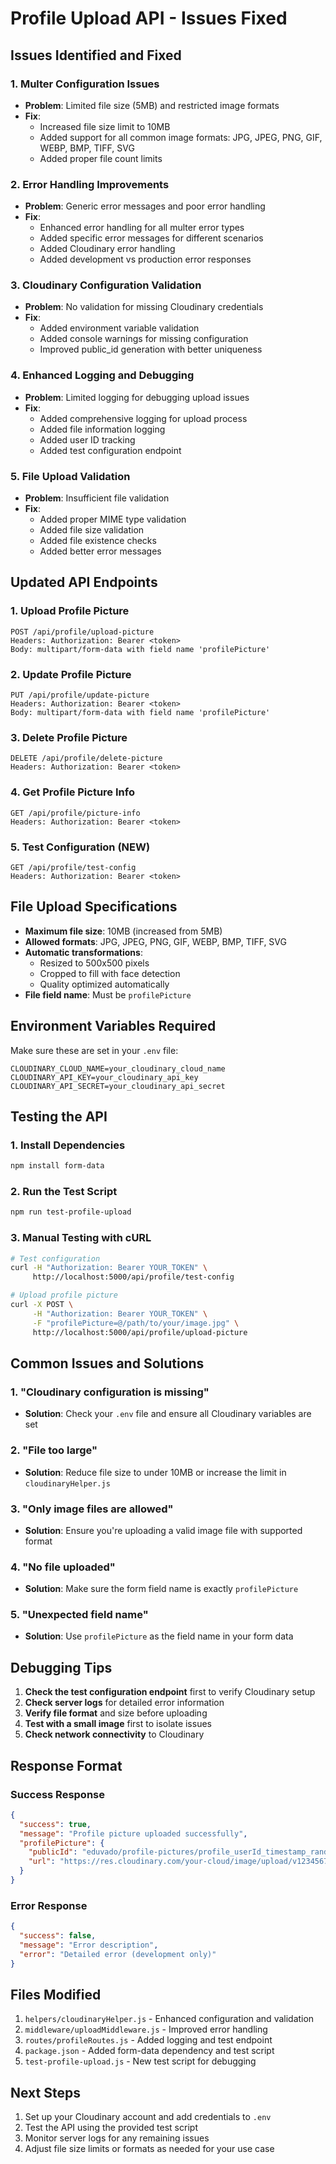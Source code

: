 # Profile Upload API - Issues Fixed

## Issues Identified and Fixed

### 1. **Multer Configuration Issues**
- **Problem**: Limited file size (5MB) and restricted image formats
- **Fix**: 
  - Increased file size limit to 10MB
  - Added support for all common image formats: JPG, JPEG, PNG, GIF, WEBP, BMP, TIFF, SVG
  - Added proper file count limits

### 2. **Error Handling Improvements**
- **Problem**: Generic error messages and poor error handling
- **Fix**:
  - Enhanced error handling for all multer error types
  - Added specific error messages for different scenarios
  - Added Cloudinary error handling
  - Added development vs production error responses

### 3. **Cloudinary Configuration Validation**
- **Problem**: No validation for missing Cloudinary credentials
- **Fix**:
  - Added environment variable validation
  - Added console warnings for missing configuration
  - Improved public_id generation with better uniqueness

### 4. **Enhanced Logging and Debugging**
- **Problem**: Limited logging for debugging upload issues
- **Fix**:
  - Added comprehensive logging for upload process
  - Added file information logging
  - Added user ID tracking
  - Added test configuration endpoint

### 5. **File Upload Validation**
- **Problem**: Insufficient file validation
- **Fix**:
  - Added proper MIME type validation
  - Added file size validation
  - Added file existence checks
  - Added better error messages

## Updated API Endpoints

### 1. Upload Profile Picture
```
POST /api/profile/upload-picture
Headers: Authorization: Bearer <token>
Body: multipart/form-data with field name 'profilePicture'
```

### 2. Update Profile Picture
```
PUT /api/profile/update-picture
Headers: Authorization: Bearer <token>
Body: multipart/form-data with field name 'profilePicture'
```

### 3. Delete Profile Picture
```
DELETE /api/profile/delete-picture
Headers: Authorization: Bearer <token>
```

### 4. Get Profile Picture Info
```
GET /api/profile/picture-info
Headers: Authorization: Bearer <token>
```

### 5. Test Configuration (NEW)
```
GET /api/profile/test-config
Headers: Authorization: Bearer <token>
```

## File Upload Specifications

- **Maximum file size**: 10MB (increased from 5MB)
- **Allowed formats**: JPG, JPEG, PNG, GIF, WEBP, BMP, TIFF, SVG
- **Automatic transformations**: 
  - Resized to 500x500 pixels
  - Cropped to fill with face detection
  - Quality optimized automatically
- **File field name**: Must be `profilePicture`

## Environment Variables Required

Make sure these are set in your `.env` file:

```env
CLOUDINARY_CLOUD_NAME=your_cloudinary_cloud_name
CLOUDINARY_API_KEY=your_cloudinary_api_key
CLOUDINARY_API_SECRET=your_cloudinary_api_secret
```

## Testing the API

### 1. Install Dependencies
```bash
npm install form-data
```

### 2. Run the Test Script
```bash
npm run test-profile-upload
```

### 3. Manual Testing with cURL
```bash
# Test configuration
curl -H "Authorization: Bearer YOUR_TOKEN" \
     http://localhost:5000/api/profile/test-config

# Upload profile picture
curl -X POST \
     -H "Authorization: Bearer YOUR_TOKEN" \
     -F "profilePicture=@/path/to/your/image.jpg" \
     http://localhost:5000/api/profile/upload-picture
```

## Common Issues and Solutions

### 1. "Cloudinary configuration is missing"
- **Solution**: Check your `.env` file and ensure all Cloudinary variables are set

### 2. "File too large"
- **Solution**: Reduce file size to under 10MB or increase the limit in `cloudinaryHelper.js`

### 3. "Only image files are allowed"
- **Solution**: Ensure you're uploading a valid image file with supported format

### 4. "No file uploaded"
- **Solution**: Make sure the form field name is exactly `profilePicture`

### 5. "Unexpected field name"
- **Solution**: Use `profilePicture` as the field name in your form data

## Debugging Tips

1. **Check the test configuration endpoint** first to verify Cloudinary setup
2. **Check server logs** for detailed error information
3. **Verify file format** and size before uploading
4. **Test with a small image** first to isolate issues
5. **Check network connectivity** to Cloudinary

## Response Format

### Success Response
```json
{
  "success": true,
  "message": "Profile picture uploaded successfully",
  "profilePicture": {
    "publicId": "eduvado/profile-pictures/profile_userId_timestamp_random",
    "url": "https://res.cloudinary.com/your-cloud/image/upload/v1234567890/eduvado/profile-pictures/profile_userId_timestamp_random.jpg"
  }
}
```

### Error Response
```json
{
  "success": false,
  "message": "Error description",
  "error": "Detailed error (development only)"
}
```

## Files Modified

1. `helpers/cloudinaryHelper.js` - Enhanced configuration and validation
2. `middleware/uploadMiddleware.js` - Improved error handling
3. `routes/profileRoutes.js` - Added logging and test endpoint
4. `package.json` - Added form-data dependency and test script
5. `test-profile-upload.js` - New test script for debugging

## Next Steps

1. Set up your Cloudinary account and add credentials to `.env`
2. Test the API using the provided test script
3. Monitor server logs for any remaining issues
4. Adjust file size limits or formats as needed for your use case
